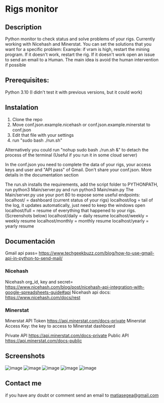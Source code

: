 # Rigs monitor
## Description
Python monitor to check status and solve problems of your rigs. Currently working with Nicehash and Minerstat.
You can set the solutions that you want for a specific problem:
Example: if vram is high, restart the mining program. If it doesn't work, restart the rig. If it doesn't work open an issue to send an email to a Human.
The main idea is avoid the human intervention if possible

## Prerequisites:
Python 3.10 (I didn't test it with previous versions, but it could work)

## Instalation
1) Clone the repo
2) Move conf.json.example.nicehash or conf.json.example.minerstat to conf.json
3) Edit that file with your settings 
4) run "sudo bash ./run.sh"

Alternatively you could run "nohup sudo bash ./run.sh &" to detach the process of the terminal (Useful if you run it in some cloud server)

In the conf.json you need to complete the data of your rigs, your access keys and user and "API pass" of Gmail. Don't share your conf.json.
More details in the documentation section

The run.sh installs the requirements, add the script folder to PYTHONPATH, run python3 Main/server.py and run python3 Main/main.py
The Main/server.py use your port 80 to expose some useful endpoints:
localhost/ = dashboard (current status of your rigs)
localhost/log = tail of the log, it updates automatically, just need to keep the windows open
localhost/full = resume of everything that happened to your rigs. (Screenshots below)
localhost/daily = daily resume
localhost/weekly = weekly resume
localhost/monthly = monthly resume
localhost/yearly = yearly resume


## Documentación

Gmail api pass= https://www.techgeekbuzz.com/blog/how-to-use-gmail-api-in-python-to-send-mail/

### Nicehash

Nicehash org_id, key and secret= https://www.nicehash.com/blog/post/nicehash-api-integration-with-google-spreadsheets-guide#api
Nicehash api docs: https://www.nicehash.com/docs/rest

### Minerstat

Minerstat API Token https://api.minerstat.com/docs-private
Minerstat Access Key: the key to access to Minerstat dashboard

Private API https://api.minerstat.com/docs-private
Public API https://api.minerstat.com/docs-public

## Screenshots
![image](https://user-images.githubusercontent.com/3521741/185759335-679d6b3e-6d18-40f1-8484-b31d28f9f3e0.png)
![image](https://user-images.githubusercontent.com/3521741/185759398-19376004-8bcb-4dbf-8316-13624abdea36.png)
![image](https://user-images.githubusercontent.com/3521741/185759411-b2cce75b-4b25-4490-b135-adeeabf16e9b.png)
![image](https://user-images.githubusercontent.com/3521741/185759418-dbec0fcd-2dc6-4200-a7ee-1554d3eba946.png)
![image](https://user-images.githubusercontent.com/3521741/185759437-dcdcd17a-fc65-40ab-814d-1c811328aa12.png)

## Contact me
if you have any doubt or comment send an email to matiasegea@gmail.com


